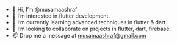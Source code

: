 - 👋 Hi, I’m @musamaashraf
- 👀 I’m interested in flutter development.
- 🌱 I’m currently learning advanced techniques in flutter & dart.
- 💞️ I’m looking to collaborate on projects in flutter, dart, firebase.
- 📫 Drop me a message at musamaashraf@gmail.com

<!---
musamaashraf/musamaashraf is a ✨ special ✨ repository because its `README.md` (this file) appears on your GitHub profile.
You can click the Preview link to take a look at your changes.
--->
